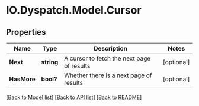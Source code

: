 # IO.Dyspatch.Model.Cursor
## Properties

Name | Type | Description | Notes
------------ | ------------- | ------------- | -------------
**Next** | **string** | A cursor to fetch the next page of results | [optional] 
**HasMore** | **bool?** | Whether there is a next page of results | [optional] 

[[Back to Model list]](../README.md#documentation-for-models) [[Back to API list]](../README.md#documentation-for-api-endpoints) [[Back to README]](../README.md)

